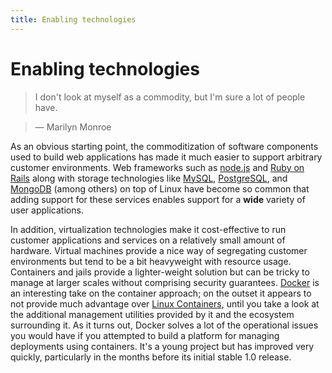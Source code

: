 ```yaml
---
title: Enabling technologies
---
```


# Enabling technologies

> I don't look at myself as a commodity, but I'm sure a lot of people have.

> — Marilyn Monroe

As an obvious starting point, the commoditization of software components used to build web applications has made it much easier to support arbitrary customer environments. Web frameworks such as [node.js](//nodejs.org) and [Ruby on Rails](//rubyonrails.org/) along with storage technologies like [MySQL](//www.mysql.com), [PostgreSQL](//www.postgresql.org/), and [MongoDB](//www.mongodb.com/) (among others) on top of Linux have become so common that adding support for these services enables support for a **wide** variety of user applications.

In addition, virtualization technologies make it cost-effective to run customer applications and services on a relatively small amount of hardware. Virtual machines provide a nice way of segregating customer environments but tend to be a bit heavyweight with resource usage. Containers and jails provide a lighter-weight solution but can be tricky to manage at larger scales without comprising security guarantees. [Docker](//www.docker.com) is an interesting take on the container approach; on the outset it appears to not provide much advantage over [Linux Containers](//linuxcontainers.org/), until you take a look at the additional management utilities provided by it and the ecosystem surrounding it. As it turns out, Docker solves a lot of the operational issues you would have if you attempted to build a platform for managing deployments using containers. It's a young project but has improved very quickly, particularly in the months before its initial stable 1.0 release.
